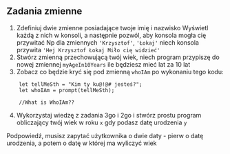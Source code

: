 ## Zadania zmienne
1. Zdefiniuj dwie zmienne posiadające twoje imię i nazwisko
Wyświetl każdą z nich w konsoli, a następnie pozwól, aby konsola mogła cię przywitać
Np dla zmiennych `'Krzysztof'`, `'Łokaj'` niech konsola przywita `'Hej Krzysztof Łokaj Miło cię widzieć'`
2. Stwórz zmienną przechowującą twój wiek, niech program przypiszę do nowej zmiennej `myAgeIn10Years` ile będziesz mieć lat za 10 lat
3. Zobacz co będzie kryć się pod zmienną `whoIAm` po wykonaniu tego kodu:
```
    let tellMeSth = "Kim ty ku@!@# jesteś?";
    let whoIAm = prompt(tellMeSth);
    
    //What is WhoIAm??
```
4. Wykorzystaj wiedzę z zadania 3go i 2go i stwórz prostu program obliczający twój wiek w roku `x` gdy podasz datę urodzenia `y`


Podpowiedź, musisz zapytać użytkownika o dwie daty - pierw o datę urodzenia, a potem o datę w której ma wyliczyć wiek
